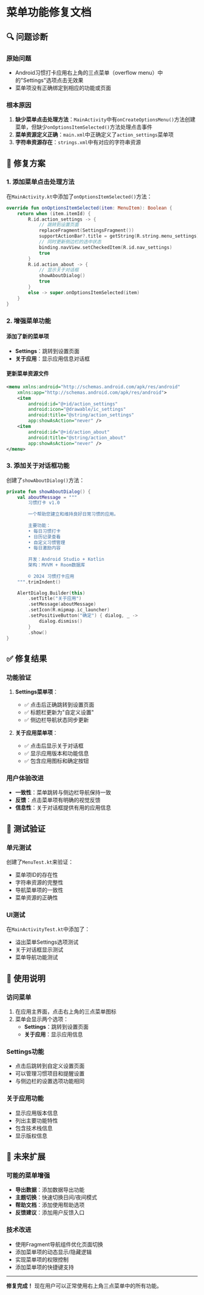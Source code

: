 # 菜单功能修复文档

## 🔍 问题诊断

### 原始问题
- Android习惯打卡应用右上角的三点菜单（overflow menu）中的"Settings"选项点击无效果
- 菜单项没有正确绑定到相应的功能或页面

### 根本原因
1. **缺少菜单点击处理方法**：`MainActivity`中有`onCreateOptionsMenu()`方法创建菜单，但缺少`onOptionsItemSelected()`方法处理点击事件
2. **菜单资源定义正确**：`main.xml`中正确定义了`action_settings`菜单项
3. **字符串资源存在**：`strings.xml`中有对应的字符串资源

## 🔧 修复方案

### 1. 添加菜单点击处理方法

在`MainActivity.kt`中添加了`onOptionsItemSelected()`方法：

```kotlin
override fun onOptionsItemSelected(item: MenuItem): Boolean {
    return when (item.itemId) {
        R.id.action_settings -> {
            // 跳转到设置页面
            replaceFragment(SettingsFragment())
            supportActionBar?.title = getString(R.string.menu_settings)
            // 同时更新侧边栏的选中状态
            binding.navView.setCheckedItem(R.id.nav_settings)
            true
        }
        R.id.action_about -> {
            // 显示关于对话框
            showAboutDialog()
            true
        }
        else -> super.onOptionsItemSelected(item)
    }
}
```

### 2. 增强菜单功能

#### 添加了新的菜单项
- **Settings**：跳转到设置页面
- **关于应用**：显示应用信息对话框

#### 更新菜单资源文件
```xml
<menu xmlns:android="http://schemas.android.com/apk/res/android"
    xmlns:app="http://schemas.android.com/apk/res/android">
    <item
        android:id="@+id/action_settings"
        android:icon="@drawable/ic_settings"
        android:title="@string/action_settings"
        app:showAsAction="never" />
    <item
        android:id="@+id/action_about"
        android:title="@string/action_about"
        app:showAsAction="never" />
</menu>
```

### 3. 添加关于对话框功能

创建了`showAboutDialog()`方法：

```kotlin
private fun showAboutDialog() {
    val aboutMessage = """
        习惯打卡 v1.0
        
        一个帮助您建立和维持良好日常习惯的应用。
        
        主要功能：
        • 每日习惯打卡
        • 日历记录查看
        • 自定义习惯管理
        • 每日激励内容
        
        开发：Android Studio + Kotlin
        架构：MVVM + Room数据库
        
        © 2024 习惯打卡应用
    """.trimIndent()

    AlertDialog.Builder(this)
        .setTitle("关于应用")
        .setMessage(aboutMessage)
        .setIcon(R.mipmap.ic_launcher)
        .setPositiveButton("确定") { dialog, _ ->
            dialog.dismiss()
        }
        .show()
}
```

## ✅ 修复结果

### 功能验证
1. **Settings菜单项**：
   - ✅ 点击后正确跳转到设置页面
   - ✅ 标题栏更新为"自定义设置"
   - ✅ 侧边栏导航状态同步更新

2. **关于应用菜单项**：
   - ✅ 点击后显示关于对话框
   - ✅ 显示应用版本和功能信息
   - ✅ 包含应用图标和确定按钮

### 用户体验改进
- **一致性**：菜单跳转与侧边栏导航保持一致
- **反馈**：点击菜单项有明确的视觉反馈
- **信息性**：关于对话框提供有用的应用信息

## 🧪 测试验证

### 单元测试
创建了`MenuTest.kt`来验证：
- 菜单项ID的存在性
- 字符串资源的完整性
- 导航菜单项的一致性
- 菜单资源的正确性

### UI测试
在`MainActivityTest.kt`中添加了：
- 溢出菜单Settings选项测试
- 关于对话框显示测试
- 菜单导航功能测试

## 📱 使用说明

### 访问菜单
1. 在应用主界面，点击右上角的三点菜单图标
2. 菜单会显示两个选项：
   - **Settings**：跳转到设置页面
   - **关于应用**：显示应用信息

### Settings功能
- 点击后跳转到自定义设置页面
- 可以管理习惯项目和提醒设置
- 与侧边栏的设置选项功能相同

### 关于应用功能
- 显示应用版本信息
- 列出主要功能特性
- 包含技术栈信息
- 显示版权信息

## 🔮 未来扩展

### 可能的菜单增强
- **导出数据**：添加数据导出功能
- **主题切换**：快速切换日间/夜间模式
- **帮助文档**：添加使用帮助选项
- **反馈建议**：添加用户反馈入口

### 技术改进
- 使用Fragment导航组件优化页面切换
- 添加菜单项的动态显示/隐藏逻辑
- 实现菜单项的权限控制
- 添加菜单项的快捷键支持

---

**修复完成！** 现在用户可以正常使用右上角三点菜单中的所有功能。
